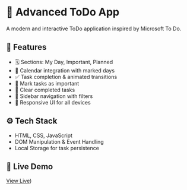 # 📝 Advanced ToDo App

A modern and interactive ToDo application inspired by Microsoft To Do.

## 🚀 Features
- 🗓 Sections: My Day, Important, Planned
- 📅 Calendar integration with marked days
- ✅ Task completion & animated transitions
- 📌 Mark tasks as important
- 🧹 Clear completed tasks
- 🧭 Sidebar navigation with filters
- 📱 Responsive UI for all devices

## ⚙️ Tech Stack
- HTML, CSS, JavaScript
- DOM Manipulation & Event Handling
- Local Storage for task persistence


## 🔗 Live Demo
[View Live]([https://alnurkengesbay.github.io/todo-app/]))

